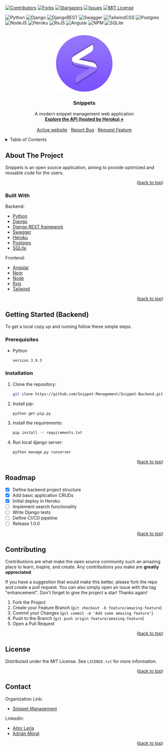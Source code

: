 <div id="top"></div>

<!-- PROJECT SHIELDS -->

[![Contributors][contributors-shield]][contributors-url]
[![Forks][forks-shield]][forks-url]
[![Stargazers][stars-shield]][stars-url]
[![Issues][issues-shield]][issues-url]
[![MIT License][license-shield]][license-url]


![Python](https://img.shields.io/badge/python-3670A0?style=for-the-badge&logo=python&logoColor=ffdd54)
![Django](https://img.shields.io/badge/django-%23092E20.svg?style=for-the-badge&logo=django&logoColor=white)
![DjangoREST](https://img.shields.io/badge/DJANGO-REST-ff1709?style=for-the-badge&logo=django&logoColor=white&color=ff1709&labelColor=darkgreen)
![Swagger](https://img.shields.io/badge/-Swagger-%23Clojure?style=for-the-badge&logo=swagger&logoColor=white)
![TailwindCSS](https://img.shields.io/badge/tailwindcss-%2338B2AC.svg?style=for-the-badge&logo=tailwind-css&logoColor=white)
![Postgres](https://img.shields.io/badge/postgres-%23316192.svg?style=for-the-badge&logo=postgresql&logoColor=white)
![NodeJS](https://img.shields.io/badge/node.js-6DA55F?style=for-the-badge&logo=node.js&logoColor=white)
![Heroku](https://img.shields.io/badge/heroku-%23430098.svg?style=for-the-badge&logo=heroku&logoColor=white)
![RxJS](https://img.shields.io/badge/rxjs-%23B7178C.svg?style=for-the-badge&logo=reactivex&logoColor=white)
![Angular](https://img.shields.io/badge/angular-%23DD0031.svg?style=for-the-badge&logo=angular&logoColor=white)
![NPM](https://img.shields.io/badge/NPM-%23000000.svg?style=for-the-badge&logo=npm&logoColor=white)
![SQLite](https://img.shields.io/badge/sqlite-%2307405e.svg?style=for-the-badge&logo=sqlite&logoColor=white)

<!-- PROJECT LOGO -->
<br />
<div align="center">
  <a href="https://snippet-management-app.herokuapp.com/">
    <img src="images/logo.png" alt="Logo" width="180" height="180">
  </a>

  <h3 align="center">Snippets</h3>

  <p align="center">
    A modern snippet management web application
    <br />
    <a href="https://snippet-management.herokuapp.com/api/schema/swagger-ui"><strong>Explore the API (hosted by Heroku) »</strong></a>
    <br />
    <br />
    <a href="https://snippet-management-app.herokuapp.com/">Active website</a>
    ·
    <a href="https://github.com/Snippet-Management/Snippet-Backend/labels/bug">Report Bug</a>
    ·
    <a href="https://github.com/Snippet-Management/Snippet-Backend/labels/enhancement">Request Feature</a>
  </p>
</div>

<!-- TABLE OF CONTENTS -->
<details>
  <summary>Table of Contents</summary>
  <ol>
    <li>
      <a href="#about-the-project">About The Project</a>
      <ul>
        <li><a href="#built-with">Built With</a></li>
      </ul>
    </li>
    <li>
      <a href="#getting-started">Getting Started</a>
      <ul>
        <li><a href="#prerequisites">Prerequisites</a></li>
        <li><a href="#installation">Installation</a></li>
      </ul>
    </li>
    <li><a href="#roadmap">Roadmap</a></li>
    <li><a href="#contributing">Contributing</a></li>
    <li><a href="#license">License</a></li>
    <li><a href="#contact">Contact</a></li>
  </ol>
</details>

<!-- ABOUT THE PROJECT -->
## About The Project

Snippets is an open source application, aiming to provide optimized and reusable code for the users.

<p align="right">(<a href="#top">back to top</a>)</p>

### Built With

Backend:

- [Python](https://www.python.org/)
- [Django](https://www.djangoproject.com/)
- [Django REST framework](https://www.django-rest-framework.org/)
- [Swagger](https://swagger.io/)
- [Heroku](https://www.heroku.com/)
- [Postgres](https://www.postgresql.org/)
- [SQLite](https://www.sqlite.org/index.html)

Frontend:

- [Angular](https://angular.io/)
- [Npm](https://www.npmjs.com/)
- [Node](https://nodejs.org/en/)
- [Rxjs](https://rxjs.dev/)
- [Tailwind](https://tailwindcss.com/)

<p align="right">(<a href="#top">back to top</a>)</p>

<!-- GETTING STARTED -->

## Getting Started (Backend)

To get a local copy up and running follow these simple steps.

### Prerequisites

- Python

  ```sh
  version 3.9.3
  ```

### Installation

1. Clone the repository:

   ```sh
   git clone https://github.com/Snippet-Management/Snippet-Backend.git
   ```

2. Install pip:

   ```sh
   python get-pip.py
   ```

3. Install the requirements:

   ```sh
   pip install -r requirements.txt
   ```

4. Run local django server:

   ```sh
   python manage.py runserver
   ```

<p align="right">(<a href="#top">back to top</a>)</p>

<!-- ROADMAP -->

## Roadmap

- [x] Define backend project structure
- [x] Add basic application CRUDs
- [x] Initial deploy in Heroku
- [ ] Implement search functionality
- [ ] Write Django tests
- [ ] Define CI/CD pipeline
- [ ] Release 1.0.0

<p align="right">(<a href="#top">back to top</a>)</p>

<!-- CONTRIBUTING -->

## Contributing

Contributions are what make the open source community such an amazing place to learn, inspire, and create. Any contributions you make are **greatly appreciated**.

If you have a suggestion that would make this better, please fork the repo and create a pull request. You can also simply open an issue with the tag "enhancement".
Don't forget to give the project a star! Thanks again!

1. Fork the Project
2. Create your Feature Branch (`git checkout -b feature/amazing-feature`)
3. Commit your Changes (`git commit -m 'Add some amazing feature'`)
4. Push to the Branch (`git push origin feature/amazing-feature`)
5. Open a Pull Request

<p align="right">(<a href="#top">back to top</a>)</p>

<!-- LICENSE -->

## License

Distributed under the MIT License. See `LICENSE.txt` for more information.

<p align="right">(<a href="#top">back to top</a>)</p>

<!-- CONTACT -->

## Contact

Organization Link: 
- [Snippet Management](https://github.com/Snippet-Management)

LinkedIn:
- [Aitor Lería](https://es.linkedin.com/in/aitorleria)
- [Adrián Moral](https://es.linkedin.com/in/adri%C3%A1n-moral-bail%C3%B3n-b51107210)

<p align="right">(<a href="#top">back to top</a>)</p>

<!-- MARKDOWN LINKS & IMAGES -->
<!-- https://www.markdownguide.org/basic-syntax/#reference-style-links -->

[contributors-shield]: https://img.shields.io/github/contributors/Adrian-2316/Snippet-Management.svg?style=for-the-badge
[contributors-url]: https://github.com/Adrian-2316/Snippet-Management/graphs/contributors
[forks-shield]: https://img.shields.io/github/forks/Adrian-2316/Snippet-Management.svg?style=for-the-badge
[forks-url]: https://github.com/Adrian-2316/Snippet-Management/network/members
[stars-shield]: https://img.shields.io/github/stars/Adrian-2316/Snippet-Management.svg?style=for-the-badge
[stars-url]: https://github.com/Adrian-2316/Snippet-Management/stargazers
[issues-shield]: https://img.shields.io/github/issues/Adrian-2316/Snippet-Management.svg?style=for-the-badge
[issues-url]: https://github.com/Adrian-2316/Snippet-Management/issues
[license-shield]: https://img.shields.io/github/license/Adrian-2316/Snippet-Management.svg?style=for-the-badge
[license-url]: https://github.com/Adrian-2316/Snippet-Management/blob/master/LICENSE.txt
[linkedin-shield]: https://img.shields.io/badge/-LinkedIn-black.svg?style=for-the-badge&logo=linkedin&colorB=555

